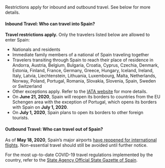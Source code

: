Restrictions apply for inbound and outbound travel. See below for more details.

#### Inbound Travel: Who can travel into Spain?

**Travel restrictions apply.** Only the travelers listed below are allowed to enter Spain:

- Nationals and residents
- Immediate family members of a national of Spain traveling together
- Travelers transiting through Spain to reach their place of residence in Andorra, Austria, Belgium, Bulgaria, Croatia, Cyprus, Czechia, Denmark, Estonia, Finland, France, Germany, Greece, Hungary, Iceland, Ireland, Italy, Latvia, Liechtenstein, Lithuania, Luxembourg, Malta, Netherlands, Norway, Poland, Portugal, Romania, Slovakia, Slovenia, Spain, Sweden or Switzerland
- Other exceptions apply. Refer to the [IATA website](https://www.iatatravelcentre.com/international-travel-document-news/1580226297.htm) for more details.
- On **June 21, 2020**, Spain will reopen its borders to countries from the EU Schengen area with the exception of Portugal, which opens its borders with Spain on **July 1, 2020**.
- On **July 1, 2020**, Spain plans to open its borders to other foreign tourists.

#### Outbound Travel: Who can travel out of Spain?

As of **May 18, 2020**, Spain’s major airports [have reopened for international flights](https://www.thesun.co.uk/travel/11647411/spains-airports-open-flights/). Non-essential travel should still be avoided until further notice.

For the most up-to-date COVID-19 travel regulations implemented by the country, refer to the [State Agency Official State Gazette of Spain](https://www.boe.es/biblioteca_juridica/codigos/codigo.php?id=355&modo=2&nota=0&tab=2).
